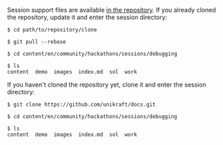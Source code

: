 Session support files are available [in the repository](https://github.com/unikraft/docs/).
If you already cloned the repository, update it and enter the session directory:


```
$ cd path/to/repository/clone

$ git pull --rebase

$ cd content/en/community/hackathons/sessions/debugging

$ ls
content  demo  images  index.md  sol  work
```

If you haven't cloned the repository yet, clone it and enter the session directory:


```
$ git clone https://github.com/unikraft/docs.git

$ cd content/en/community/hackathons/sessions/debugging

$ ls
content  demo  images  index.md  sol  work
```
